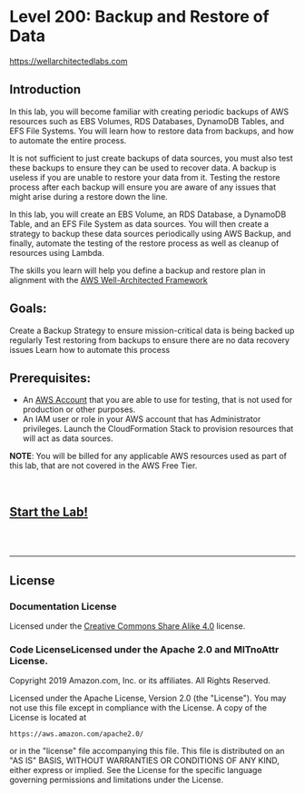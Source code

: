 # Level 200: Backup and Restore of Data
https://wellarchitectedlabs.com

## Introduction

In this lab, you will become familiar with creating periodic backups of AWS resources such as EBS Volumes, RDS Databases, DynamoDB Tables, and EFS File Systems. You will learn how to restore data from backups, and how to automate the entire process.

It is not sufficient to just create backups of data sources, you must also test these backups to ensure they can be used to recover data. A backup is useless if you are unable to restore your data from it. Testing the restore process after each backup will ensure you are aware of any issues that might arise during a restore down the line.

In this lab, you will create an EBS Volume, an RDS Database, a DynamoDB Table, and an EFS File System as data sources. You will then create a strategy to backup these data sources periodically using AWS Backup, and finally, automate the testing of the restore process as well as cleanup of resources using Lambda.

The skills you learn will help you define a backup and restore plan in alignment with the [AWS Well-Architected Framework](https://aws.amazon.com/architecture/well-architected/)

## Goals:

Create a Backup Strategy to ensure mission-critical data is being backed up regularly
Test restoring from backups to ensure there are no data recovery issues
Learn how to automate this process

## Prerequisites:

* An [AWS Account](https://portal.aws.amazon.com/gp/aws/developer/registration/index.html) that you are able to use for testing, that is not used for production or other purposes.
* An IAM user or role in your AWS account that has Administrator privileges.
Launch the CloudFormation Stack to provision resources that will act as data sources.

**NOTE**: You will be billed for any applicable AWS resources used as part of this lab, that are not covered in the AWS Free Tier.


<BR>

## [Start the Lab!](Lab_Guide.md)

<BR>
<BR>

***

## License

### Documentation License

Licensed under the [Creative Commons Share Alike 4.0](https://creativecommons.org/licenses/by-sa/4.0/) license.

### Code LicenseLicensed under the Apache 2.0 and MITnoAttr License.

Copyright 2019 Amazon.com, Inc. or its affiliates. All Rights Reserved.

Licensed under the Apache License, Version 2.0 (the "License"). You may not use this file except in compliance with the License. A copy of the License is located at

    https://aws.amazon.com/apache2.0/

or in the "license" file accompanying this file. This file is distributed on an "AS IS" BASIS, WITHOUT WARRANTIES OR CONDITIONS OF ANY KIND, either express or implied. See the License for the specific language governing permissions and limitations under the License.
